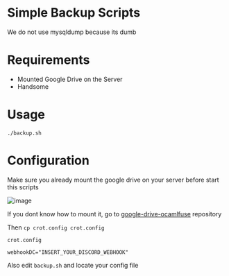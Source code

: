 # Simple Backup Scripts

We do not use mysqldump because its dumb

# Requirements

- Mounted Google Drive on the Server
- Handsome

# Usage

`./backup.sh`

# Configuration

Make sure you already mount the google drive on your server before start this scripts

![image](https://user-images.githubusercontent.com/10250068/123075343-bb4d3600-d44a-11eb-81b9-4fc085abe0b6.png)

If you dont know how to mount it, go to [google-drive-ocamlfuse](https://github.com/astrada/google-drive-ocamlfuse) repository

Then `cp crot.config crot.config`

`crot.config`
```
webhookDC="INSERT_YOUR_DISCORD_WEBHOOK"
```

Also edit `backup.sh` and locate your config file
